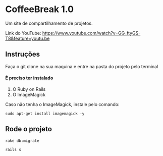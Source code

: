 # CoffeeBreak 1.0

Um site de compartilhamento de projetos.  


Link do YouTube: https://www.youtube.com/watch?v=GG_ftyGS-T8&feature=youtu.be

## Instruções

Faça o git clone na sua maquina e entre na pasta do projeto pelo terminal
#### É preciso ter instalado

1. O Ruby on Rails
2. O ImageMagick

Caso não tenha o ImageMagick, instale pelo comando:
```
sudo apt-get install imagemagick -y
```

## Rode o projeto

```
rake db:migrate
```

```
rails s
```
